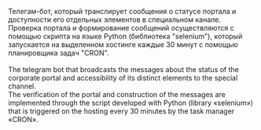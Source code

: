 Телегам-бот, который транслирует сообщения о статусе портала и доступности его отдельных элементов в специальном канале. 
</br> 
Проверка портала и формирование сообщений осуществляются с помощью скрипта на языке Python (библиотека "selenium"), который запускается на выделенном хостинге каждые 30 минут с помощью планировщика задач "CRON".
</br> 
</br> 
The telegram bot that broadcasts the messages about the status of the corporate portal and accessibility of its distinct elements to the special channel. 
</br> 
The verification of the portal and construction of the messages are implemented through the script developed with Python (library «selenium») that is triggered on the hosting every 30 minutes by the task manager «CRON».
